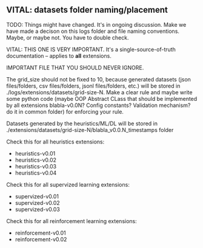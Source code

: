 ## VITAL: datasets folder naming/placement

TODO: Things might have changed. It's in ongoing discussion. Make we have made a decison on this logs folder and file naming conventions. Maybe, or maybe not. You have to double check.


VITAL: THIS ONE IS VERY IMPORTANT. It's a single-source-of-truth documentation – applies to **all** extensions.

IMPORTANT FILE THAT YOU SHOULD NEVER IGNORE.




The grid_size should not be fixed to 10, because generated datasets (json files/folders, csv files/folders, jsonl files/folders, etc.) will be stored in ./logs/extensions/datasets/grid-size-N. Make a clear rule and maybe write some python code (maybe OOP Abstract CLass that should be implemented by all extensions blabla-v0.0N? Config constants? Validation mechanism? do it in common folder) for enforcing your rule.

Datasets generated by the heuristics/ML/DL will be stored in ./extensions/datasets/grid-size-N/blabla_v0.0.N_timestamps folder



Check this for all heuristics extensions:
- heuristics-v0.01
- heuristics-v0.02
- heuristics-v0.03
- heuristics-v0.04

Check this for all supervized learning extensions:
- supervized-v0.01
- supervized-v0.02
- supervized-v0.03

Check this for all reinforcement learning extensions:
- reinforcement-v0.01
- reinforcement-v0.02

